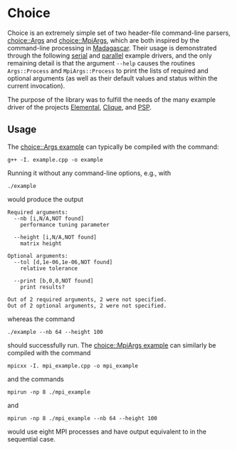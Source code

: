 Choice
======

Choice is an extremely simple set of two header-file command-line parsers, 
[choice::Args](http://github.com/poulson/choice/blob/master/choice.hpp) and 
[choice::MpiArgs](http://github.com/poulson/choice/blob/master/mpi_choice.hpp),
which are both inspired by the command-line processing in 
[Madagascar](http://ahay.org). 
Their usage is demonstrated through the following
[serial](http://github.com/poulson/choice/blob/master/example.cpp) and 
[parallel](http://github.com/poulson/choice/blob/master/mpi_example.cpp) 
example drivers, and the only remaining detail is that the argument `--help`
causes the routines `Args::Process` and `MpiArgs::Process` to print the 
lists of required and optional arguments (as well as their default values 
and status within the current invocation).

The purpose of the library was to fulfill the needs of the many example 
driver of the projects 
[Elemental](http://code.google.com/p/elemental), [Clique](http://github.com/poulson/Clique), and [PSP](http://github.com/poulson/PSP).

Usage
-----

The 
[choice::Args example](http://github.com/poulson/choice/blob/master/example.cpp)
can typically be compiled with the command:

    g++ -I. example.cpp -o example

Running it without any command-line options, e.g., with

    ./example

would produce the output
    
    Required arguments:
      --nb [i,N/A,NOT found]
        performance tuning parameter
    
      --height [i,N/A,NOT found]
        matrix height
    
    Optional arguments:
      --tol [d,1e-06,1e-06,NOT found]
        relative tolerance
    
      --print [b,0,0,NOT found]
        print results?
    
    Out of 2 required arguments, 2 were not specified.
    Out of 2 optional arguments, 2 were not specified.
 
whereas the command

    ./example --nb 64 --height 100

should successfully run. The 
[choice::MpiArgs example](http://github.com/poulson/choice/blob/master/mpi_example.cpp)
can similarly be compiled with the command

    mpicxx -I. mpi_example.cpp -o mpi_example    

and the commands

    mpirun -np 8 ./mpi_example

and 

    mpirun -np 8 ./mpi_example --nb 64 --height 100

would use eight MPI processes and have output equivalent to in the sequential
case.
